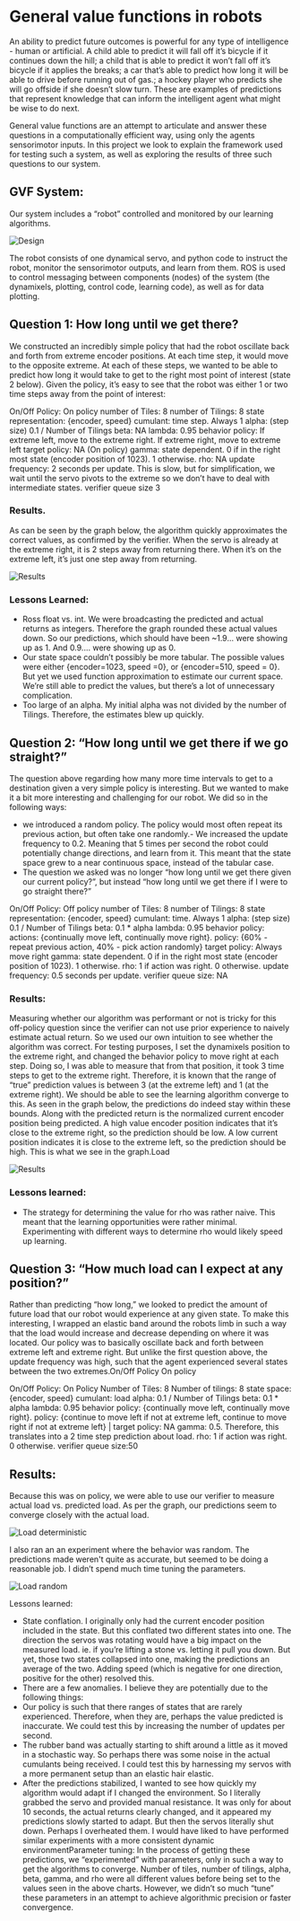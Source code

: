 # General value functions in robots
An ability to predict future outcomes is powerful for any type of intelligence - human or artificial. A child able to predict it will fall off it’s bicycle if it continues down the hill; a child that is able to predict it won’t fall off it’s bicycle if it applies the breaks; a car that’s able to predict how long it will be able to drive before running out of gas.; a hockey player who predicts she will go offside if she doesn’t slow turn. These are examples of predictions that represent knowledge that can inform the intelligent agent what might be wise to do next.

General value functions are an attempt to articulate and answer these questions in a computationally efficient way, using only the agents sensorimotor inputs. In this project we look to explain the framework used for testing such a system, as well as exploring the results of three such questions to our system.

## GVF System:
Our system includes a “robot” controlled and monitored by our learning algorithms.

![Design](Images/Design.png)

The robot consists of one dynamical servo, and python code to instruct the robot, monitor the sensorimotor outputs, and learn from them. ROS is used to control messaging between components (nodes) of the system (the dynamixels, plotting, control code, learning code), as well as for data plotting.

## Question 1: How long until we get there?
We constructed an incredibly simple policy that had the robot oscillate back and forth from extreme encoder positions. At each time step, it would move to the opposite extreme. At each of these steps, we wanted to be able to predict how long it would take to get to the right most point of interest (state 2 below). Given the policy, it’s easy to see that the robot was either 1 or two time steps away from the point of interest:

On/Off Policy: On policy
number of Tiles: 8
number of Tilings: 8
state representation: {encoder, speed}
cumulant: time step. Always 1
alpha: (step size) 0.1 / Number of Tilings
beta: NA
lambda: 0.95
behavior policy: If extreme left, move to the extreme right. If extreme right, move to extreme left
target policy: NA (On policy)
gamma: state dependent. 0 if in the right most state (encoder position of 1023). 1 otherwise.
rho: NA
update frequency: 2 seconds per update. This is slow, but for simplification, we wait until the servo pivots to the extreme so we don’t have to deal with intermediate states. verifier queue size 3

### Results.
As can be seen by the graph below, the algorithm quickly approximates the correct values, as confirmed by the verifier. When the servo is already at the extreme right, it is 2 steps away from returning there. When it’s on the extreme left, it’s just one step away from returning.

![Results](Graphs/StepsToEndOnPolicy/PostHocGraph.png)

### Lessons Learned:
- Ross float vs. int. We were broadcasting the predicted and actual returns as integers. Therefore the graph rounded these actual values down. So our predictions, which should have been ~1.9... were showing up as 1. And 0.9.... were showing up as 0.
- Our state space couldn’t possibly be more tabular. The possible values were either {encoder=1023, speed =0}, or {encoder=510, speed = 0}. But yet we used function approximation to estimate our current space. We’re still able to predict the values, but there’s a lot of unnecessary complication.
- Too large of an alpha. My initial alpha was not divided by the number of Tilings. Therefore, the estimates blew up quickly.

## Question 2: “How long until we get there if we go straight?”
The question above regarding how many more time intervals to get to a destination given a very simple policy is interesting. But we wanted to make it a bit more interesting and challenging for our robot. We did so in the following ways:
- we introduced a random policy. The policy would most often repeat its previous action, but often take one randomly.- We increased the update frequency to 0.2. Meaning that 5 times per second the robot could potentially change directions, and learn from it. This meant that the state space grew to a near continuous space, instead of the tabular case.
- The question we asked was no longer “how long until we get there given our current policy?”, but instead “how long until we get there if I were to go straight there?”

On/Off Policy: Off policy
number of Tiles: 8
number of Tilings: 8
state representation: {encoder, speed}
cumulant: time. Always 1
alpha: (step size) 0.1 / Number of Tilings
beta: 0.1 * alpha
lambda: 0.95
behavior policy: actions: {continually move left, continually move right}. policy: {60% - repeat previous action, 40% - pick action randomly}
target policy: Always move right
gamma: state dependent. 0 if in the right most state (encoder position of 1023). 1 otherwise.
rho: 1 if action was right. 0 otherwise.
update frequency: 0.5 seconds per update.
verifier queue size: NA

### Results:
Measuring whether our algorithm was performant or not is tricky for this off-policy question since the verifier can not use prior experience to naively estimate actual return. So we used our own intuition to see whether the algorithm was correct. For testing purposes, I set the dynamixels position to the extreme right, and changed the behavior policy to move right at each step. Doing so, I was able to measure that from that position, it took 3 time steps to get to the extreme right. Therefore, it is known that the range of “true” prediction values is between 3 (at the extreme left) and 1 (at the extreme right). We should be able to see the learning algorithm converge to this. As seen in the graph below, the predictions do indeed stay within these bounds. Along with the predicted return is the normalized current encoder position being predicted. A high value encoder position indicates that it’s close to the extreme right, so the prediction should be low. A low current position indicates it is close to the extreme left, so the prediction should be high. This is what we see in the graph.Load

![Results](Graphs/StepsToEndOffPolicy/BetterImagepng.png)

### Lessons learned:
- The strategy for determining the value for rho was rather naive. This meant that the learning opportunities were rather minimal. Experimenting with different ways to determine rho would likely speed up learning.

## Question 3: “How much load can I expect at any position?”
Rather than predicting “how long,” we looked to predict the amount of future load that our robot would experience at any given state. To make this interesting, I wrapped an elastic band around the robots limb in such a way that the load would increase and decrease depending on where it was located. Our policy was to basically oscillate back and forth between extreme left and extreme right. But unlike the first question above, the update frequency was high, such that the agent experienced several states between the two extremes.On/Off Policy On policy

On/Off Policy: On Policy
Number of Tiles: 8
Number of tilings: 8
state space: {encoder, speed}
cumulant: load
alpha: 0.1 / Number of Tilings
beta:  0.1 * alpha
lambda:  0.95
behavior policy: {continually move left, continually move right}. policy: {continue to move left if not at extreme left, continue to move right if not at extreme left}  |
target policy: NA
gamma: 0.5. Therefore, this translates into a 2 time step prediction about load.
rho: 1 if action was right. 0 otherwise.
verifier queue size:50

## Results:
Because this was on policy, we were able to use our verifier to measure actual load vs.
predicted load. As per the graph, our predictions seem to converge closely with the actual load.

![Load deterministic](Graphs/PredictedLoad/LoadDeterministicPolicy.png)

I also ran an an experiment where the behavior was random. The predictions made weren't quite as accurate, but seemed to be doing a reasonable job. I didn’t spend much time tuning the parameters.

![Load random](Graphs/PredictedLoad/LoadRandomPolicy.png)

Lessons learned:
- State conflation. I originally only had the current encoder position included in the state. But this conflated two different states into one. The direction the servos was rotating would have a big impact on the measured load. ie. if you’re lifting a stone vs. letting it pull you down. But yet, those two states collapsed into one, making the predictions an average of the two. Adding speed (which is negative for one direction, positive for the other) resolved this.
- There are a few anomalies. I believe they are potentially due to the following things:
- Our policy is such that there ranges of states that are rarely experienced. Therefore, when they are, perhaps the value predicted is inaccurate. We could test this by increasing the number of updates per second.
- The rubber band was actually starting to shift around a little as it moved in a stochastic way. So perhaps there was some noise in the actual cumulants being received. I could test this by harnessing my servos with a more permanent setup than an elastic hair elastic.
- After the predictions stabilized, I wanted to see how quickly my algorithm would adapt if I changed the environment. So I literally grabbed the servo and provided manual resistance. It was only for about 10 seconds, the actual returns clearly changed, and it appeared my predictions slowly started to adapt. But then the servos literally shut down. Perhaps I overheated them. I would have liked to have performed similar experiments with a more consistent dynamic environmentParameter tuning: In the process of getting these predictions, we “experimented” with parameters, only in such a way to get the algorithms to converge. Number of tiles, number of tilings, alpha, beta, gamma, and rho were all different values before being set to the values seen in the above charts. However, we didn’t so much “tune” these parameters in an attempt to achieve algorithmic precision or faster convergence.
